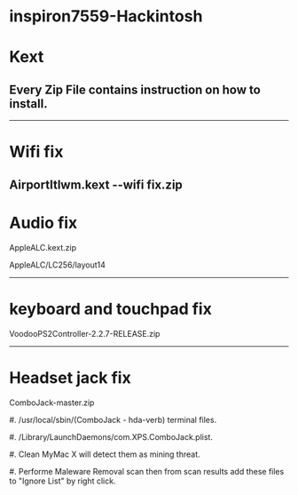 # inspiron7559-Hackintosh

# Kext
## Every Zip File contains instruction on how to install.

---------------------------
# Wifi fix
AirportItlwm.kext --wifi fix.zip
---------------------------
# Audio fix
AppleALC.kext.zip

AppleALC/LC256/layout14

---------------------------
# keyboard and touchpad fix
VoodooPS2Controller-2.2.7-RELEASE.zip

---------------------------
# Headset jack fix
ComboJack-master.zip

#.  /usr/local/sbin/(ComboJack - hda-verb) terminal files.

#. /Library/LaunchDaemons/com.XPS.ComboJack.plist.

#.  Clean MyMac X will detect them as mining threat.

#.  Performe Maleware Removal scan then from scan results add these files to "Ignore List" by right click.



